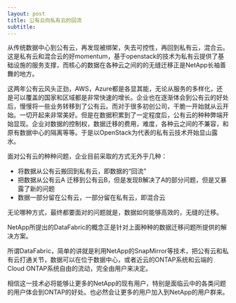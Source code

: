 ```yaml
---
layout: post
title: 公有云向私有云的回流
subtitle: 
---
```




从传统数据中心到公有云，再发现被绑架，失去可控性，再回到私有云，混合云。这是私有云和混合云的好momentum，基于openstack的技术为私有云提供了基础设施的服务支撑，而核心的数据在各种云之间的的无缝迁移正是NetApp长袖善舞的地方。

这两年公有云风头正劲，AWS，Azure都是各显其能，无论从服务的多样化，还是可以覆盖的国家和区域都是非常快速的增长。企业也在逐渐体会到公有云的好处后，慢慢将一些业务转移到了公有云。而对于很多初创公司，干脆一开始就从云开始。一切开起来非常美好。但是在数据积累到了一定程度后，公有云的种种弊端开始显现。企业对数据的控制权，数据迁移的费用，难度，各种云之间的不兼容，和原有数据中心的隔离等等。于是以OpenStack为代表的私有云技术开始显山露水。

面对公有云的种种问题，企业目前采取的方式无外乎几种：

- 将数据从公有云搬回到私有云，即数据的“回流”
- 把数据从公有云A 迁移到公有云B，但是发现B解决了A的部分问题，但是又暴露了新的问题
- 数据一部分留在公有云，一部分留在私有云，即混合云

无论哪种方式，最终都要面对的问题就是，数据如何能够高效的，无缝的迁移。

NetApp所提出的DataFabric的概念正是针对上面种种的数据迁移问题所提供的解决方案。

所谓DataFabric，简单的讲就是利用NetApp的SnapMirror等技术，把公有云和私有云打通关节，数据可以在位于数据中心，或者近云的ONTAP系统和云端的Cloud ONTAP系统自由的流动，完全由用户来决定。

相信这一技术必将能够让更多的NetApp的现有用户，特别是面临云中的各类问题的用户体会到ONTAP的好处。也必然会让更多的用户加入到NetApp的用户群来。